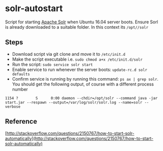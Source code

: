 # solr-autostart
Script for starting [Apache Solr](http://lucene.apache.org/solr/) when Ubuntu 16.04 server boots. Ensure Sorl is already downloaded to a suitable folder. In this context its `/opt//solr`

## Steps
* Download script via git clone and move it to `/etc/init.d`
* Make the script executable i.e. `sudo chmod a+x /etc/init.d/solr`
* Run the script: `sudo service solr start`
* Enable service to run whenever the server boots: `update-rc.d solr defaults`
* Confirm service is running by running this command: `ps ax | grep solr`. You should get the following output, of course with a different process number

```
1154 ?        S      0:00 daemon --chdir=/opt/solr --command java -jar start.jar --respawn --output=/var/log/solr/solr.log --name=solr --verbose
```


## Reference
[http://stackoverflow.com/questions/2150767/how-to-start-solr-automatically](http://stackoverflow.com/questions/2150767/how-to-start-solr-automatically)
